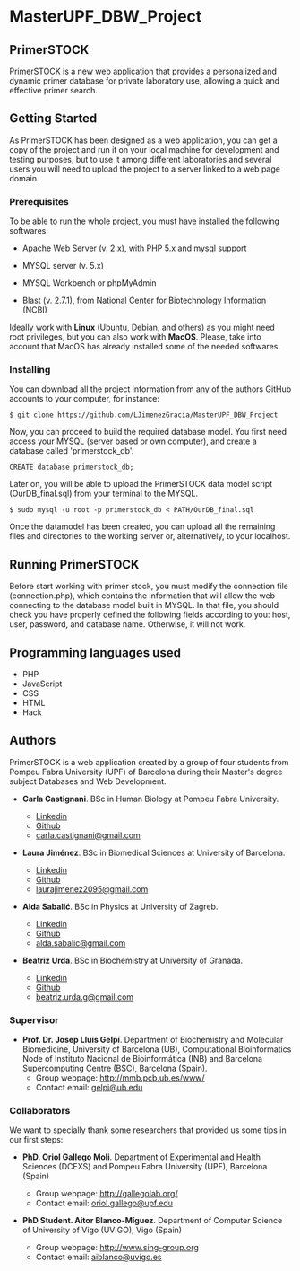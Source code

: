 # MasterUPF_DBW_Project

## PrimerSTOCK

PrimerSTOCK is a new web application that provides a personalized and dynamic primer database for private laboratory use, allowing a quick and effective primer search.

## Getting Started

As PrimerSTOCK has been designed as a web application, you can get a copy of the project and run it on your local machine for development and testing purposes, but to use it among different laboratories and several users you will need to upload the project to a server linked to a web page domain.

### Prerequisites

To be able to run the whole project, you must have installed the following softwares:

* Apache Web Server (v. 2.x), with PHP 5.x and mysql support

* MYSQL server (v. 5.x)

* MYSQL Workbench or phpMyAdmin

* Blast (v. 2.7.1), from National Center for Biotechnology Information (NCBI)

Ideally work with **Linux** (Ubuntu, Debian, and others) as you might need root privileges, but you can also work with **MacOS**. Please, take into account that MacOS has already installed some of the needed softwares.

### Installing

You can download all the project information from any of the authors GitHub accounts to your computer, for instance:

```
$ git clone https://github.com/LJimenezGracia/MasterUPF_DBW_Project
```

Now, you can proceed to build the required database model. You first need access your MYSQL (server based or own computer), and create a database called 'primerstock_db'.

```
CREATE database primerstock_db;
```
Later on, you will be able to upload the PrimerSTOCK data model script (OurDB_final.sql) from your terminal to the MYSQL.

```
$ sudo mysql -u root -p primerstock_db < PATH/OurDB_final.sql
``` 

Once the datamodel has been created, you can upload all the remaining files and directories to the working server or, alternatively, to your localhost.


## Running PrimerSTOCK

Before start working with primer stock, you must modify the connection file (connection.php), which contains the information that will allow the web connecting to the database model built in MYSQL. In that file, you should check you have properly defined the following fields according to you: host, user, password, and database name. Otherwise, it will not work.


## Programming languages used

* PHP
* JavaScript
* CSS
* HTML
* Hack

## Authors

PrimerSTOCK is a web application created by a group of four students from Pompeu Fabra  University (UPF) of Barcelona during their Master's degree subject Databases and Web Development.

* **Carla Castignani**. BSc in Human Biology at Pompeu Fabra University.
    * [Linkedin](https://www.linkedin.com/in/carla-castignani-viladomiu-a34202171/)
    * [Github](https://github.com/ccastignani)  
    * carla.castignani@gmail.com 

* **Laura Jiménez**. BSc in Biomedical Sciences at University of Barcelona.
    * [Linkedin](https://www.linkedin.com/in/ljimenezgracia/)  
    * [Github](https://github.com/LJimenezGracia) 
    * laurajimenez2095@gmail.com 

* **Alda Sabalić**. BSc in Physics at University of Zagreb.
    * [Linkedin](https://www.linkedin.com/in/alda-sabalic/) 
    * [Github](https://github.com/AldaSabalic)   
    * alda.sabalic@gmail.com 

* **Beatriz Urda**. BSc in Biochemistry at University of Granada.
    * [Linkedin](https://www.linkedin.com/in/beatriz-urda-a55864a9/)
    * [Github](https://github.com/bzuaga)  
    * beatriz.urda.g@gmail.com 

### Supervisor
* **Prof. Dr. Josep Lluis Gelpí**. Department of Biochemistry and Molecular Biomedicine, University of Barcelona (UB), Computational Bioinformatics Node of Instituto Nacional de Bioinformática (INB) and Barcelona Supercomputing Centre (BSC), Barcelona (Spain).
    * Group webpage: http://mmb.pcb.ub.es/www/ 
    * Contact email: gelpi@ub.edu 

### Collaborators

We want to specially thank some researchers that provided us some tips in our first steps:
* **PhD. Oriol Gallego Moli**. Department of Experimental and Health Sciences (DCEXS) and Pompeu Fabra University (UPF), Barcelona (Spain)
    * Group webpage: http://gallegolab.org/
    * Contact email: oriol.gallego@upf.edu 

* **PhD Student. Aitor Blanco-Míguez**. Department of Computer Science of University of Vigo (UVIGO), Vigo (Spain)
    * Group webpage: http://www.sing-group.org
    * Contact email: aiblanco@uvigo.es 
